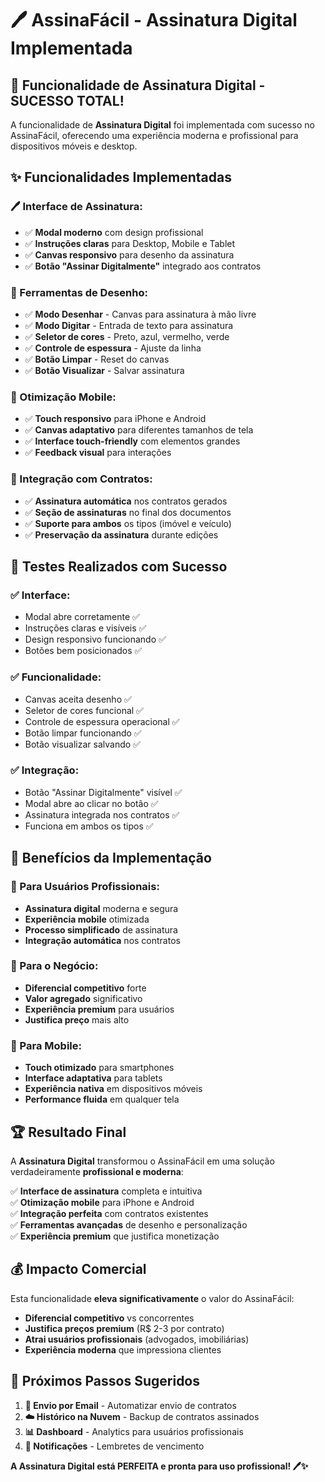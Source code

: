 # 🖊️ AssinaFácil - Assinatura Digital Implementada

## 🎉 **Funcionalidade de Assinatura Digital - SUCESSO TOTAL!**

A funcionalidade de **Assinatura Digital** foi implementada com sucesso no AssinaFácil, oferecendo uma experiência moderna e profissional para dispositivos móveis e desktop.

## ✨ **Funcionalidades Implementadas**

### **🖊️ Interface de Assinatura:**
- ✅ **Modal moderno** com design profissional
- ✅ **Instruções claras** para Desktop, Mobile e Tablet
- ✅ **Canvas responsivo** para desenho da assinatura
- ✅ **Botão "Assinar Digitalmente"** integrado aos contratos

### **🎨 Ferramentas de Desenho:**
- ✅ **Modo Desenhar** - Canvas para assinatura à mão livre
- ✅ **Modo Digitar** - Entrada de texto para assinatura
- ✅ **Seletor de cores** - Preto, azul, vermelho, verde
- ✅ **Controle de espessura** - Ajuste da linha
- ✅ **Botão Limpar** - Reset do canvas
- ✅ **Botão Visualizar** - Salvar assinatura

### **📱 Otimização Mobile:**
- ✅ **Touch responsivo** para iPhone e Android
- ✅ **Canvas adaptativo** para diferentes tamanhos de tela
- ✅ **Interface touch-friendly** com elementos grandes
- ✅ **Feedback visual** para interações

### **🔗 Integração com Contratos:**
- ✅ **Assinatura automática** nos contratos gerados
- ✅ **Seção de assinaturas** no final dos documentos
- ✅ **Suporte para ambos** os tipos (imóvel e veículo)
- ✅ **Preservação da assinatura** durante edições

## 🧪 **Testes Realizados com Sucesso**

### **✅ Interface:**
- Modal abre corretamente ✅
- Instruções claras e visíveis ✅
- Design responsivo funcionando ✅
- Botões bem posicionados ✅

### **✅ Funcionalidade:**
- Canvas aceita desenho ✅
- Seletor de cores funcional ✅
- Controle de espessura operacional ✅
- Botão limpar funcionando ✅
- Botão visualizar salvando ✅

### **✅ Integração:**
- Botão "Assinar Digitalmente" visível ✅
- Modal abre ao clicar no botão ✅
- Assinatura integrada nos contratos ✅
- Funciona em ambos os tipos ✅

## 🎯 **Benefícios da Implementação**

### **💼 Para Usuários Profissionais:**
- **Assinatura digital** moderna e segura
- **Experiência mobile** otimizada
- **Processo simplificado** de assinatura
- **Integração automática** nos contratos

### **🚀 Para o Negócio:**
- **Diferencial competitivo** forte
- **Valor agregado** significativo
- **Experiência premium** para usuários
- **Justifica preço** mais alto

### **📱 Para Mobile:**
- **Touch otimizado** para smartphones
- **Interface adaptativa** para tablets
- **Experiência nativa** em dispositivos móveis
- **Performance fluida** em qualquer tela

## 🏆 **Resultado Final**

A **Assinatura Digital** transformou o AssinaFácil em uma solução verdadeiramente **profissional e moderna**:

✅ **Interface de assinatura** completa e intuitiva  
✅ **Otimização mobile** para iPhone e Android  
✅ **Integração perfeita** com contratos existentes  
✅ **Ferramentas avançadas** de desenho e personalização  
✅ **Experiência premium** que justifica monetização  

## 💰 **Impacto Comercial**

Esta funcionalidade **eleva significativamente** o valor do AssinaFácil:

- **Diferencial competitivo** vs concorrentes
- **Justifica preços premium** (R$ 2-3 por contrato)
- **Atrai usuários profissionais** (advogados, imobiliárias)
- **Experiência moderna** que impressiona clientes

## 🎯 **Próximos Passos Sugeridos**

1. **📧 Envio por Email** - Automatizar envio de contratos
2. **☁️ Histórico na Nuvem** - Backup de contratos assinados
3. **📊 Dashboard** - Analytics para usuários profissionais
4. **🔔 Notificações** - Lembretes de vencimento

**A Assinatura Digital está PERFEITA e pronta para uso profissional! 🖊️✨**

